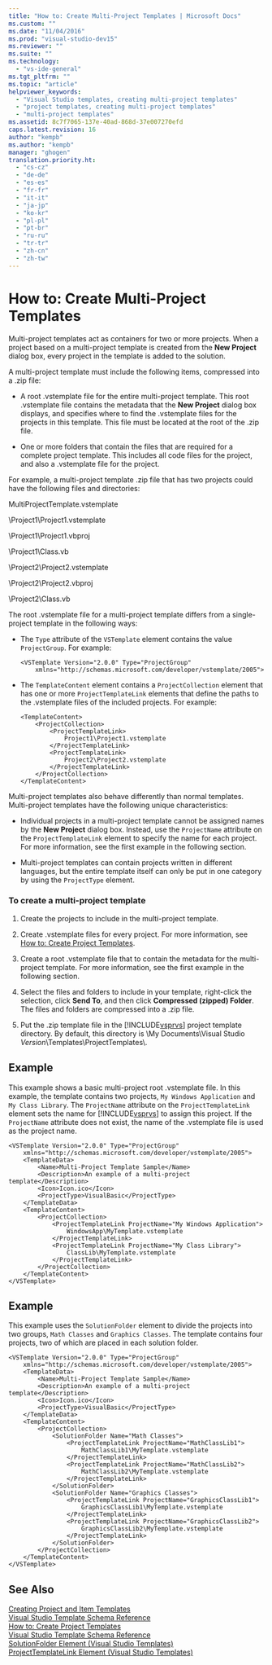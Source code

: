 ```yaml
---
title: "How to: Create Multi-Project Templates | Microsoft Docs"
ms.custom: ""
ms.date: "11/04/2016"
ms.prod: "visual-studio-dev15"
ms.reviewer: ""
ms.suite: ""
ms.technology: 
  - "vs-ide-general"
ms.tgt_pltfrm: ""
ms.topic: "article"
helpviewer_keywords: 
  - "Visual Studio templates, creating multi-project templates"
  - "project templates, creating multi-project templates"
  - "multi-project templates"
ms.assetid: 8c7f7065-137e-40ad-868d-37e007270efd
caps.latest.revision: 16
author: "kempb"
ms.author: "kempb"
manager: "ghogen"
translation.priority.ht: 
  - "cs-cz"
  - "de-de"
  - "es-es"
  - "fr-fr"
  - "it-it"
  - "ja-jp"
  - "ko-kr"
  - "pl-pl"
  - "pt-br"
  - "ru-ru"
  - "tr-tr"
  - "zh-cn"
  - "zh-tw"
---
```

# How to: Create Multi-Project Templates
Multi-project templates act as containers for two or more projects. When a project based on a multi-project template is created from the **New Project** dialog box, every project in the template is added to the solution.  
  
 A multi-project template must include the following items, compressed into a .zip file:  
  
-   A root .vstemplate file for the entire multi-project template. This root .vstemplate file contains the metadata that the **New Project** dialog box displays, and specifies where to find the .vstemplate files for the projects in this template. This file must be located at the root of the .zip file.  
  
-   One or more folders that contain the files that are required for a complete project template. This includes all code files for the project, and also a .vstemplate file for the project.  
  
 For example, a multi-project template .zip file that has two projects could have the following files and directories:  
  
 MultiProjectTemplate.vstemplate  
  
 \Project1\Project1.vstemplate  
  
 \Project1\Project1.vbproj  
  
 \Project1\Class.vb  
  
 \Project2\Project2.vstemplate  
  
 \Project2\Project2.vbproj  
  
 \Project2\Class.vb  
  
 The root .vstemplate file for a multi-project template differs from a single-project template in the following ways:  
  
-   The `Type` attribute of the `VSTemplate` element contains the value `ProjectGroup`. For example:  
  
    ```  
    <VSTemplate Version="2.0.0" Type="ProjectGroup"  
        xmlns="http://schemas.microsoft.com/developer/vstemplate/2005">  
    ```  
  
-   The `TemplateContent` element contains a `ProjectCollection` element that has one or more `ProjectTemplateLink` elements that define the paths to the .vstemplate files of the included projects. For example:  
  
    ```  
    <TemplateContent>  
        <ProjectCollection>  
            <ProjectTemplateLink>  
                Project1\Project1.vstemplate  
            </ProjectTemplateLink>  
            <ProjectTemplateLink>  
                Project2\Project2.vstemplate  
            </ProjectTemplateLink>  
        </ProjectCollection>  
    </TemplateContent>  
    ```  
  
 Multi-project templates also behave differently than normal templates. Multi-project templates have the following unique characteristics:  
  
-   Individual projects in a multi-project template cannot be assigned names by the **New Project** dialog box. Instead, use the `ProjectName` attribute on the `ProjectTemplateLink` element to specify the name for each project. For more information, see the first example in the following section.  
  
-   Multi-project templates can contain projects written in different languages, but the entire template itself can only be put in one category by using the `ProjectType` element.  
  
### To create a multi-project template  
  
1.  Create the projects to include in the multi-project template.  
  
2.  Create .vstemplate files for every project. For more information, see [How to: Create Project Templates](../ide/how-to-create-project-templates.md).  
  
3.  Create a root .vstemplate file that to contain the metadata for the multi-project template. For more information, see the first example in the following section.  
  
4.  Select the files and folders to include in your template, right-click the selection, click **Send To**, and then click **Compressed (zipped) Folder**. The files and folders are compressed into a .zip file.  
  
5.  Put the .zip template file in the [!INCLUDE[vsprvs](../code-quality/includes/vsprvs_md.md)] project template directory. By default, this directory is \My Documents\Visual Studio *Version*\Templates\ProjectTemplates\\.  
  
## Example  
 This example shows a basic multi-project root .vstemplate file. In this example, the template contains two projects, `My Windows Application` and `My Class Library`. The `ProjectName` attribute on the `ProjectTemplateLink` element sets the name for [!INCLUDE[vsprvs](../code-quality/includes/vsprvs_md.md)] to assign this project. If the `ProjectName` attribute does not exist, the name of the .vstemplate file is used as the project name.  
  
```  
<VSTemplate Version="2.0.0" Type="ProjectGroup"  
    xmlns="http://schemas.microsoft.com/developer/vstemplate/2005">  
    <TemplateData>  
        <Name>Multi-Project Template Sample</Name>  
        <Description>An example of a multi-project template</Description>  
        <Icon>Icon.ico</Icon>  
        <ProjectType>VisualBasic</ProjectType>  
    </TemplateData>  
    <TemplateContent>  
        <ProjectCollection>  
            <ProjectTemplateLink ProjectName="My Windows Application">  
                WindowsApp\MyTemplate.vstemplate  
            </ProjectTemplateLink>  
            <ProjectTemplateLink ProjectName="My Class Library">  
                ClassLib\MyTemplate.vstemplate  
            </ProjectTemplateLink>  
        </ProjectCollection>  
    </TemplateContent>  
</VSTemplate>  
```  
  
## Example  
 This example uses the `SolutionFolder` element to divide the projects into two groups, `Math Classes` and `Graphics Classes`. The template contains four projects, two of which are placed in each solution folder.  
  
```  
<VSTemplate Version="2.0.0" Type="ProjectGroup"  
    xmlns="http://schemas.microsoft.com/developer/vstemplate/2005">  
    <TemplateData>  
        <Name>Multi-Project Template Sample</Name>  
        <Description>An example of a multi-project template</Description>  
        <Icon>Icon.ico</Icon>  
        <ProjectType>VisualBasic</ProjectType>  
    </TemplateData>  
    <TemplateContent>  
        <ProjectCollection>  
            <SolutionFolder Name="Math Classes">  
                <ProjectTemplateLink ProjectName="MathClassLib1">  
                    MathClassLib1\MyTemplate.vstemplate  
                </ProjectTemplateLink>  
                <ProjectTemplateLink ProjectName="MathClassLib2">  
                    MathClassLib2\MyTemplate.vstemplate  
                </ProjectTemplateLink>  
            </SolutionFolder>  
            <SolutionFolder Name="Graphics Classes">  
                <ProjectTemplateLink ProjectName="GraphicsClassLib1">  
                    GraphicsClassLib1\MyTemplate.vstemplate  
                </ProjectTemplateLink>  
                <ProjectTemplateLink ProjectName="GraphicsClassLib2">  
                    GraphicsClassLib2\MyTemplate.vstemplate  
                </ProjectTemplateLink>  
            </SolutionFolder>  
        </ProjectCollection>  
    </TemplateContent>  
</VSTemplate>  
```  
  
## See Also  
 [Creating Project and Item Templates](../ide/creating-project-and-item-templates.md)   
 [Visual Studio Template Schema Reference](../extensibility/visual-studio-template-schema-reference.md)   
 [How to: Create Project Templates](../ide/how-to-create-project-templates.md)   
 [Visual Studio Template Schema Reference](../extensibility/visual-studio-template-schema-reference.md)   
 [SolutionFolder Element (Visual Studio Templates)](../extensibility/solutionfolder-element-visual-studio-templates.md)   
 [ProjectTemplateLink Element (Visual Studio Templates)](../extensibility/projecttemplatelink-element-visual-studio-templates.md)